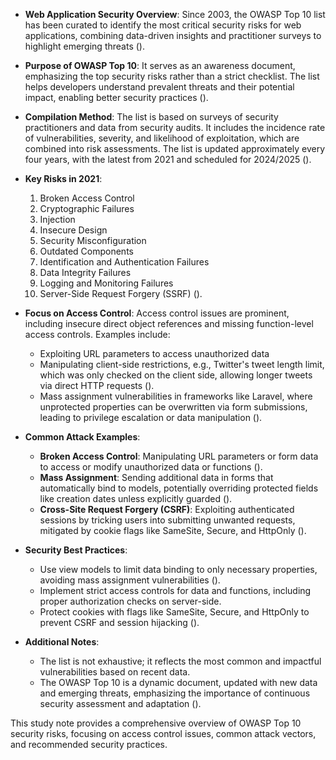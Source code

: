 - **Web Application Security Overview**: Since 2003, the OWASP Top 10 list has been curated to identify the most critical security risks for web applications, combining data-driven insights and practitioner surveys to highlight emerging threats ().

- **Purpose of OWASP Top 10**: It serves as an awareness document, emphasizing the top security risks rather than a strict checklist. The list helps developers understand prevalent threats and their potential impact, enabling better security practices ().

- **Compilation Method**: The list is based on surveys of security practitioners and data from security audits. It includes the incidence rate of vulnerabilities, severity, and likelihood of exploitation, which are combined into risk assessments. The list is updated approximately every four years, with the latest from 2021 and scheduled for 2024/2025 ().

- **Key Risks in 2021**:
  1. Broken Access Control
  2. Cryptographic Failures
  3. Injection
  4. Insecure Design
  5. Security Misconfiguration
  6. Outdated Components
  7. Identification and Authentication Failures
  8. Data Integrity Failures
  9. Logging and Monitoring Failures
  10. Server-Side Request Forgery (SSRF) ().

- **Focus on Access Control**: Access control issues are prominent, including insecure direct object references and missing function-level access controls. Examples include:
  - Exploiting URL parameters to access unauthorized data
  - Manipulating client-side restrictions, e.g., Twitter's tweet length limit, which was only checked on the client side, allowing longer tweets via direct HTTP requests ().
  - Mass assignment vulnerabilities in frameworks like Laravel, where unprotected properties can be overwritten via form submissions, leading to privilege escalation or data manipulation ().

- **Common Attack Examples**:
  - **Broken Access Control**: Manipulating URL parameters or form data to access or modify unauthorized data or functions ().
  - **Mass Assignment**: Sending additional data in forms that automatically bind to models, potentially overriding protected fields like creation dates unless explicitly guarded ().
  - **Cross-Site Request Forgery (CSRF)**: Exploiting authenticated sessions by tricking users into submitting unwanted requests, mitigated by cookie flags like SameSite, Secure, and HttpOnly ().

- **Security Best Practices**:
  - Use view models to limit data binding to only necessary properties, avoiding mass assignment vulnerabilities ().
  - Implement strict access controls for data and functions, including proper authorization checks on server-side.
  - Protect cookies with flags like SameSite, Secure, and HttpOnly to prevent CSRF and session hijacking ().

- **Additional Notes**:
  - The list is not exhaustive; it reflects the most common and impactful vulnerabilities based on recent data.
  - The OWASP Top 10 is a dynamic document, updated with new data and emerging threats, emphasizing the importance of continuous security assessment and adaptation ().

This study note provides a comprehensive overview of OWASP Top 10 security risks, focusing on access control issues, common attack vectors, and recommended security practices.

